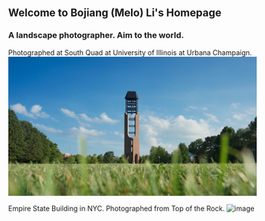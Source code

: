 ## Welcome to Bojiang (Melo) Li's Homepage

### A landscape photographer. Aim to the world.

Photographed at South Quad at University of Illinois at Urbana Champaign.
![image](https://github.com/bojiang3/bojiang3/blob/main/UIUC%20South%20Quad.jpg)

Empire State Building in NYC. Photographed from Top of the Rock.
![image](https://github.com/bojiang3/bojiang3.github.io/blob/main/IMG_6884.jpg)

